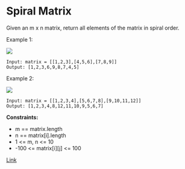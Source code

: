 # Spiral Matrix

Given an m x n matrix, return all elements of the matrix in spiral order.

Example 1:

![](https://assets.leetcode.com/uploads/2020/11/13/spiral1.jpg)
```
Input: matrix = [[1,2,3],[4,5,6],[7,8,9]]
Output: [1,2,3,6,9,8,7,4,5]
```

Example 2:

![](https://assets.leetcode.com/uploads/2020/11/13/spiral.jpg)
```
Input: matrix = [[1,2,3,4],[5,6,7,8],[9,10,11,12]]
Output: [1,2,3,4,8,12,11,10,9,5,6,7]
```

**Constraints:**
- m == matrix.length
- n == matrix[i].length
- 1 <= m, n <= 10
- -100 <= matrix[i][j] <= 100

[Link](https://leetcode.com/problems/spiral-matrix/description/)